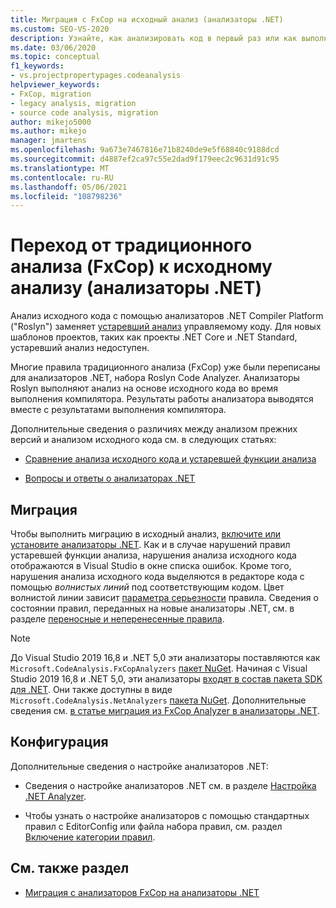 ```yaml
---
title: Миграция с FxCop на исходный анализ (анализаторы .NET)
ms.custom: SEO-VS-2020
description: Узнайте, как анализировать код в первый раз или как выполнить миграцию из двоичного анализа (FxCop) к новому способу анализа управляемого кода с помощью анализа источника (анализаторы .NET).
ms.date: 03/06/2020
ms.topic: conceptual
f1_keywords:
- vs.projectpropertypages.codeanalysis
helpviewer_keywords:
- FxCop, migration
- legacy analysis, migration
- source code analysis, migration
author: mikejo5000
ms.author: mikejo
manager: jmartens
ms.openlocfilehash: 9a673e7467816e71b8240de9e5f68840c9188dcd
ms.sourcegitcommit: d4887ef2ca97c55e2dad9f179eec2c9631d91c95
ms.translationtype: MT
ms.contentlocale: ru-RU
ms.lasthandoff: 05/06/2021
ms.locfileid: "108798236"
---
```

# <a name="migrate-from-legacy-analysis-fxcop-to-source-analysis-net-analyzers"></a>Переход от традиционного анализа (FxCop) к исходному анализу (анализаторы .NET)

Анализ исходного кода с помощью анализаторов .NET Compiler Platform ("Roslyn") заменяет [устаревший анализ](../code-quality/code-analysis-for-managed-code-overview.md) управляемому коду. Для новых шаблонов проектов, таких как проекты .NET Core и .NET Standard, устаревший анализ недоступен.

Многие правила традиционного анализа (FxCop) уже были переписаны для анализаторов .NET, набора Roslyn Code Analyzer. Анализаторы Roslyn выполняют анализ на основе исходного кода во время выполнения компилятора. Результаты работы анализатора выводятся вместе с результатами выполнения компилятора.

Дополнительные сведения о различиях между анализом прежних версий и анализом исходного кода см. в следующих статьях:

- [Сравнение анализа исходного кода и устаревшей функции анализа](../code-quality/net-analyzers-faq.yml#what-s-the-difference-between-legacy-fxcop-and--net-analyzers-)

- [Вопросы и ответы о анализаторах .NET](../code-quality/net-analyzers-faq.yml)

## <a name="migration"></a>Миграция

Чтобы выполнить миграцию в исходный анализ, [включите или установите анализаторы .NET](install-net-analyzers.md). Как и в случае нарушений правил устаревшей функции анализа, нарушения анализа исходного кода отображаются в Visual Studio в окне списка ошибок. Кроме того, нарушения анализа исходного кода выделяются в редакторе кода с помощью *волнистых линий* под соответствующим кодом. Цвет волнистой линии зависит [параметра серьезности](../code-quality/use-roslyn-analyzers.md#configure-severity-levels) правила. Сведения о состоянии правил, переданных на новые анализаторы .NET, см. в разделе [переносные и неперенесенные правила](../code-quality/fxcop-rule-port-status.md).

> [!NOTE]
> До Visual Studio 2019 16,8 и .NET 5,0 эти анализаторы поставляются как `Microsoft.CodeAnalysis.FxCopAnalyzers` [пакет NuGet](https://www.nuget.org/packages/Microsoft.CodeAnalysis.FxCopAnalyzers). Начиная с Visual Studio 2019 16,8 и .NET 5,0, эти анализаторы [входят в состав пакета SDK для .NET](/dotnet/fundamentals/code-analysis/overview). Они также доступны в виде `Microsoft.CodeAnalysis.NetAnalyzers` [пакета NuGet](https://www.nuget.org/packages/Microsoft.CodeAnalysis.NetAnalyzers). Дополнительные сведения см. [в статье миграция из FxCop Analyzer в анализаторы .NET](migrate-from-fxcop-analyzers-to-net-analyzers.md).

## <a name="configuration"></a>Конфигурация

Дополнительные сведения о настройке анализаторов .NET:

- Сведения о настройке анализаторов .NET см. в разделе [Настройка .NET Analyzer](/dotnet/fundamentals/code-analysis/code-quality-rule-options).

- Чтобы узнать о настройке анализаторов с помощью стандартных правил с EditorConfig или файла набора правил, см. раздел [Включение категории правил](/dotnet/fundamentals/code-analysis/code-quality-rule-options).

## <a name="see-also"></a>См. также раздел

- [Миграция с анализаторов FxCop на анализаторы .NET](migrate-from-fxcop-analyzers-to-net-analyzers.md)
